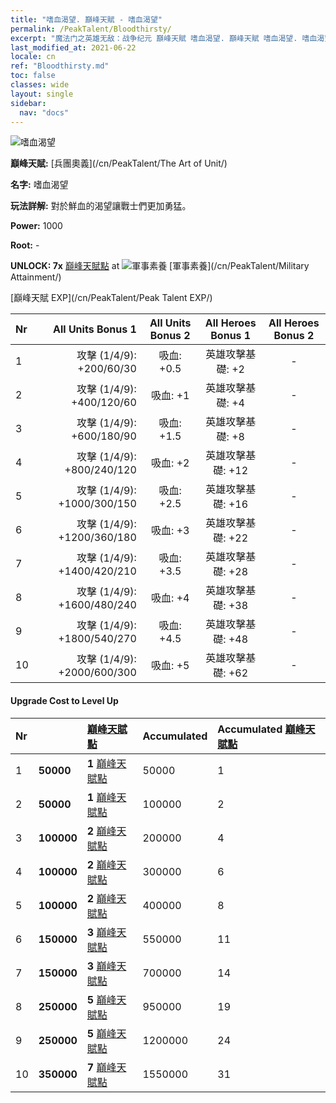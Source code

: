```yaml
---
title: "嗜血渴望. 巔峰天賦 - 嗜血渴望"
permalink: /PeakTalent/Bloodthirsty/
excerpt: "魔法门之英雄无敌：战争纪元 巔峰天賦 嗜血渴望. 巔峰天賦 嗜血渴望. 嗜血渴望"
last_modified_at: 2021-06-22
locale: cn
ref: "Bloodthirsty.md"
toc: false
classes: wide
layout: single
sidebar:
  nav: "docs"
---
```


  ![嗜血渴望](/images/pt/talent_2005.png)

  **巔峰天賦:** [兵團奧義](/cn/PeakTalent/The Art of Unit/)

  **名字:** 嗜血渴望

  **玩法詳解:** 對於鮮血的渴望讓戰士們更加勇猛。

  **Power:** 1000

  **Root:** -

  **UNLOCK: 7x** [巔峰天賦點](/cn/Items/con_934/) at ![軍事素養](/images/pt/talent_2006.png) [軍事素養](/cn/PeakTalent/Military Attainment/)

  [巔峰天賦 EXP](/cn/PeakTalent/Peak Talent EXP/)

  | Nr | All Units Bonus 1 | All Units Bonus 2 | All Heroes Bonus 1 | All Heroes Bonus 2 |
  |:---|--------------:|:-------------:|:-------------:|:-------------:|
  | 1 | 攻擊 (1/4/9): +200/60/30 | 吸血: +0.5 | 英雄攻擊基礎: +2 | - |
  | 2 | 攻擊 (1/4/9): +400/120/60 | 吸血: +1 | 英雄攻擊基礎: +4 | - |
  | 3 | 攻擊 (1/4/9): +600/180/90 | 吸血: +1.5 | 英雄攻擊基礎: +8 | - |
  | 4 | 攻擊 (1/4/9): +800/240/120 | 吸血: +2 | 英雄攻擊基礎: +12 | - |
  | 5 | 攻擊 (1/4/9): +1000/300/150 | 吸血: +2.5 | 英雄攻擊基礎: +16 | - |
  | 6 | 攻擊 (1/4/9): +1200/360/180 | 吸血: +3 | 英雄攻擊基礎: +22 | - |
  | 7 | 攻擊 (1/4/9): +1400/420/210 | 吸血: +3.5 | 英雄攻擊基礎: +28 | - |
  | 8 | 攻擊 (1/4/9): +1600/480/240 | 吸血: +4 | 英雄攻擊基礎: +38 | - |
  | 9 | 攻擊 (1/4/9): +1800/540/270 | 吸血: +4.5 | 英雄攻擊基礎: +48 | - |
  | 10 | 攻擊 (1/4/9): +2000/600/300 | 吸血: +5 | 英雄攻擊基礎: +62 | - |


#### Upgrade Cost to Level Up

  | Nr | <i class="fas fa-coins"/> | [巔峰天賦點](/cn/Items/con_934/) | Accumulated <i class="fas fa-coins"/> | Accumulated [巔峰天賦點](/cn/Items/con_934/) |
  |:---|:--------------|:-------------|:-------------|:-------------|
  | 1 | **50000** | **1** [巔峰天賦點](/cn/Items/con_934/) | 50000 | 1 |
  | 2 | **50000** | **1** [巔峰天賦點](/cn/Items/con_934/) | 100000 | 2 |
  | 3 | **100000** | **2** [巔峰天賦點](/cn/Items/con_934/) | 200000 | 4 |
  | 4 | **100000** | **2** [巔峰天賦點](/cn/Items/con_934/) | 300000 | 6 |
  | 5 | **100000** | **2** [巔峰天賦點](/cn/Items/con_934/) | 400000 | 8 |
  | 6 | **150000** | **3** [巔峰天賦點](/cn/Items/con_934/) | 550000 | 11 |
  | 7 | **150000** | **3** [巔峰天賦點](/cn/Items/con_934/) | 700000 | 14 |
  | 8 | **250000** | **5** [巔峰天賦點](/cn/Items/con_934/) | 950000 | 19 |
  | 9 | **250000** | **5** [巔峰天賦點](/cn/Items/con_934/) | 1200000 | 24 |
  | 10 | **350000** | **7** [巔峰天賦點](/cn/Items/con_934/) | 1550000 | 31 |
